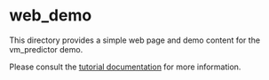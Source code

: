 # web_demo
This directory provides a simple web page and demo content for
the vm_predictor demo.

Please consult the [tutorial documentation](../docs/tutorials/lesson2.md) for more information.
